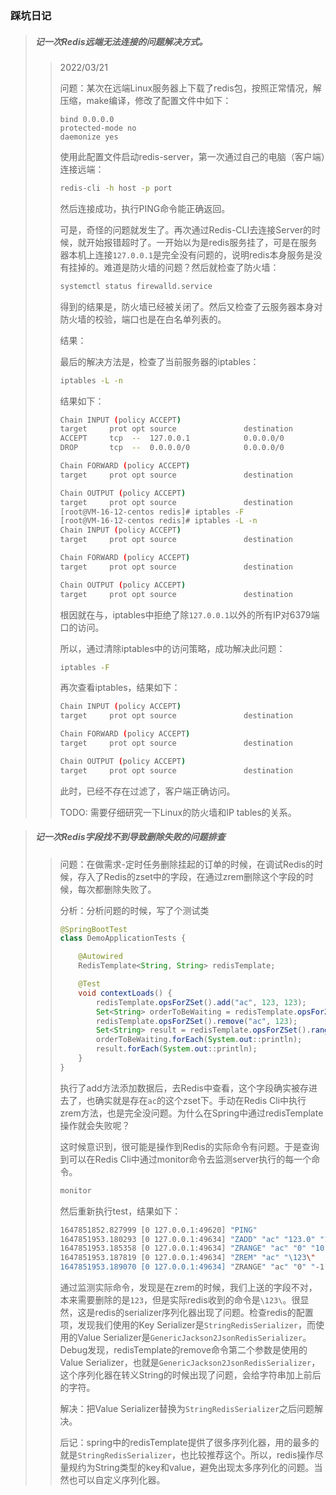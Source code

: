

### 踩坑日记



> ##### 记一次Redis远端无法连接的问题解决方式。
>
> > 2022/03/21
> >
> > 问题：某次在远端Linux服务器上下载了redis包，按照正常情况，解压缩，make编译，修改了配置文件中如下：
> >
> > ```properties
> > bind 0.0.0.0
> > protected-mode no
> > daemonize yes
> > ```
> >
> > 使用此配置文件启动redis-server，第一次通过自己的电脑（客户端）连接远端：
> >
> > ```bash
> > redis-cli -h host -p port
> > ```
> >
> > 然后连接成功，执行PING命令能正确返回。
> >
> > 可是，奇怪的问题就发生了。再次通过Redis-CLI去连接Server的时候，就开始报错超时了。一开始以为是redis服务挂了，可是在服务器本机上连接`127.0.0.1`是完全没有问题的，说明redis本身服务是没有挂掉的。难道是防火墙的问题？然后就检查了防火墙：
> >
> > ```bash
> > systemctl status firewalld.service
> > ```
> >
> > 得到的结果是，防火墙已经被关闭了。然后又检查了云服务器本身对防火墙的校验，端口也是在白名单列表的。
> >
> > 结果：
> >
> > 最后的解决方法是，检查了当前服务器的iptables：
> >
> > ```bash
> > iptables -L -n
> > ```
> >
> > 结果如下：
> >
> > ```bash
> > Chain INPUT (policy ACCEPT)
> > target     prot opt source               destination
> > ACCEPT     tcp  --  127.0.0.1            0.0.0.0/0            tcp dpt:6379
> > DROP       tcp  --  0.0.0.0/0            0.0.0.0/0            tcp dpt:6379
> > 
> > Chain FORWARD (policy ACCEPT)
> > target     prot opt source               destination
> > 
> > Chain OUTPUT (policy ACCEPT)
> > target     prot opt source               destination
> > [root@VM-16-12-centos redis]# iptables -F
> > [root@VM-16-12-centos redis]# iptables -L -n
> > Chain INPUT (policy ACCEPT)
> > target     prot opt source               destination
> > 
> > Chain FORWARD (policy ACCEPT)
> > target     prot opt source               destination
> > 
> > Chain OUTPUT (policy ACCEPT)
> > target     prot opt source               destination
> > ```
> >
> > 根因就在与，iptables中拒绝了除`127.0.0.1`以外的所有IP对6379端口的访问。
> >
> > 所以，通过清除iptables中的访问策略，成功解决此问题：
> >
> > ```bash
> > iptables -F
> > ```
> >
> > 再次查看iptables，结果如下：
> >
> > ```bash
> > Chain INPUT (policy ACCEPT)
> > target     prot opt source               destination
> > 
> > Chain FORWARD (policy ACCEPT)
> > target     prot opt source               destination
> > 
> > Chain OUTPUT (policy ACCEPT)
> > target     prot opt source               destination
> > ```
> >
> > 此时，已经不存在过滤了，客户端正确访问。
> >
> > TODO: 需要仔细研究一下Linux的防火墙和IP tables的关系。



> ##### 记一次Redis字段找不到导致删除失败的问题排查
>
> > 问题：在做需求-定时任务删除挂起的订单的时候，在调试Redis的时候，存入了Redis的zset中的字段，在通过zrem删除这个字段的时候，每次都删除失败了。
> >
> > 分析：分析问题的时候，写了个测试类
> >
> > ```java
> > @SpringBootTest
> > class DemoApplicationTests {
> > 
> >     @Autowired
> >     RedisTemplate<String, String> redisTemplate;
> > 
> >     @Test
> >     void contextLoads() {
> >         redisTemplate.opsForZSet().add("ac", 123, 123);
> >         Set<String> orderToBeWaiting = redisTemplate.opsForZSet().range("ac", 0, 10);
> >         redisTemplate.opsForZSet().remove("ac", 123);
> >         Set<String> result = redisTemplate.opsForZSet().range("ac", 0, -1);
> >         orderToBeWaiting.forEach(System.out::println);
> >         result.forEach(System.out::println);
> >     }
> > }
> > ```
> >
> > 执行了add方法添加数据后，去Redis中查看，这个字段确实被存进去了，也确实就是存在`ac`的这个zset下。手动在Redis Cli中执行zrem方法，也是完全没问题。为什么在Spring中通过redisTemplate操作就会失败呢？
> >
> > 这时候意识到，很可能是操作到Redis的实际命令有问题。于是查询到可以在Redis Cli中通过monitor命令去监测server执行的每一个命令。
> >
> > ```bash
> > monitor
> > ```
> >
> > 然后重新执行test，结果如下：
> >
> > ```bash
> > 1647851852.827999 [0 127.0.0.1:49620] "PING"
> > 1647851953.180293 [0 127.0.0.1:49634] "ZADD" "ac" "123.0" "123"
> > 1647851953.185358 [0 127.0.0.1:49634] "ZRANGE" "ac" "0" "10"
> > 1647851953.187819 [0 127.0.0.1:49634] "ZREM" "ac" "\123\"
> > 1647851953.189070 [0 127.0.0.1:49634] "ZRANGE" "ac" "0" "-1"
> > ```
> >
> > 通过监测实际命令，发现是在zrem的时候，我们上送的字段不对，本来需要删除的是`123`，但是实际redis收到的命令是`\123\`。很显然，这是redis的serializer序列化器出现了问题。检查redis的配置项，发现我们使用的Key Serializer是`StringRedisSerializer`，而使用的Value Serializer是`GenericJackson2JsonRedisSerializer`。Debug发现，redisTemplate的remove命令第二个参数是使用的Value Serializer，也就是`GenericJackson2JsonRedisSerializer`，这个序列化器在转义String的时候出现了问题，会给字符串加上前后的字符。
> >
> > 解决：把Value Serializer替换为`StringRedisSerializer`之后问题解决。
> >
> > 后记：spring中的redisTemplate提供了很多序列化器，用的最多的就是`StringRedisSerializer`，也比较推荐这个。所以，redis操作尽量规约为String类型的key和value，避免出现太多序列化的问题。当然也可以自定义序列化器。

